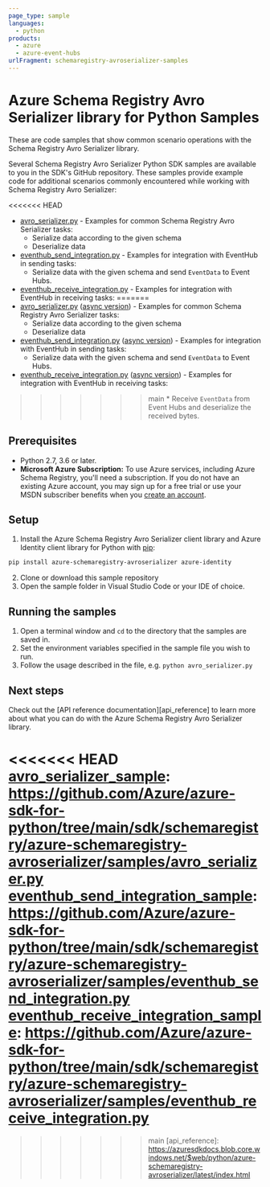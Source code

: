```yaml
---
page_type: sample
languages:
  - python
products:
  - azure
  - azure-event-hubs
urlFragment: schemaregistry-avroserializer-samples
---
```


# Azure Schema Registry Avro Serializer library for Python Samples

These are code samples that show common scenario operations with the Schema Registry Avro Serializer library.

Several Schema Registry Avro Serializer Python SDK samples are available to you in the SDK's GitHub repository. These samples provide example code for additional scenarios commonly encountered while working with Schema Registry Avro Serializer:

<<<<<<< HEAD
* [avro_serializer.py][avro_serializer_sample] - Examples for common Schema Registry Avro Serializer tasks:
    * Serialize data according to the given schema
    * Deserialize data
* [eventhub_send_integration.py][eventhub_send_integration_sample] - Examples for integration with EventHub in sending tasks:
    * Serialize data with the given schema and send `EventData` to Event Hubs.
* [eventhub_receive_integration.py][eventhub_receive_integration_sample] - Examples for integration with EventHub in receiving tasks:
=======
* [avro_serializer.py][avro_serializer_sample] ([async version][avro_serializer_async_sample]) - Examples for common Schema Registry Avro Serializer tasks:
    * Serialize data according to the given schema
    * Deserialize data
* [eventhub_send_integration.py][eventhub_send_integration_sample] ([async version][eventhub_send_integration_async_sample]) - Examples for integration with EventHub in sending tasks:
    * Serialize data with the given schema and send `EventData` to Event Hubs.
* [eventhub_receive_integration.py][eventhub_receive_integration_sample] ([async version][eventhub_receive_integration_async_sample]) - Examples for integration with EventHub in receiving tasks:
>>>>>>> main
    * Receive `EventData` from Event Hubs and deserialize the received bytes.

## Prerequisites
- Python 2.7, 3.6 or later.
- **Microsoft Azure Subscription:**  To use Azure services, including Azure Schema Registry, you'll need a subscription.
If you do not have an existing Azure account, you may sign up for a free trial or use your MSDN subscriber benefits when you [create an account](https://account.windowsazure.com/Home/Index).

## Setup

1. Install the Azure Schema Registry Avro Serializer client library and Azure Identity client library for Python with [pip](https://pypi.org/project/pip/):

```bash
pip install azure-schemaregistry-avroserializer azure-identity
```

2. Clone or download this sample repository
3. Open the sample folder in Visual Studio Code or your IDE of choice.

## Running the samples

1. Open a terminal window and `cd` to the directory that the samples are saved in.
2. Set the environment variables specified in the sample file you wish to run.
3. Follow the usage described in the file, e.g. `python avro_serializer.py`

## Next steps

Check out the [API reference documentation][api_reference] to learn more about
what you can do with the Azure Schema Registry Avro Serializer library.

<!-- LINKS -->
<<<<<<< HEAD
[avro_serializer_sample]: https://github.com/Azure/azure-sdk-for-python/tree/main/sdk/schemaregistry/azure-schemaregistry-avroserializer/samples/avro_serializer.py
[eventhub_send_integration_sample]:  https://github.com/Azure/azure-sdk-for-python/tree/main/sdk/schemaregistry/azure-schemaregistry-avroserializer/samples/eventhub_send_integration.py
[eventhub_receive_integration_sample]:  https://github.com/Azure/azure-sdk-for-python/tree/main/sdk/schemaregistry/azure-schemaregistry-avroserializer/samples/eventhub_receive_integration.py
=======
[avro_serializer_sample]: https://github.com/Azure/azure-sdk-for-python/tree/main/sdk/schemaregistry/azure-schemaregistry-avroserializer/samples/sync_samples/avro_serializer.py
[eventhub_send_integration_sample]:  https://github.com/Azure/azure-sdk-for-python/tree/main/sdk/schemaregistry/azure-schemaregistry-avroserializer/samples/sync_samples/eventhub_send_integration.py
[eventhub_receive_integration_sample]:  https://github.com/Azure/azure-sdk-for-python/tree/main/sdk/schemaregistry/azure-schemaregistry-avroserializer/samples/sync_samples/eventhub_receive_integration.py
[avro_serializer_async_sample]: https://github.com/Azure/azure-sdk-for-python/tree/main/sdk/schemaregistry/azure-schemaregistry-avroserializer/samples/async_samples/avro_serializer_async.py
[eventhub_send_integration_async_sample]:  https://github.com/Azure/azure-sdk-for-python/tree/main/sdk/schemaregistry/azure-schemaregistry-avroserializer/samples/async_samples/eventhub_send_integration_async.py
[eventhub_receive_integration_async_sample]:  https://github.com/Azure/azure-sdk-for-python/tree/main/sdk/schemaregistry/azure-schemaregistry-avroserializer/samples/async_samples/eventhub_receive_integration_async.py
>>>>>>> main
[api_reference]: https://azuresdkdocs.blob.core.windows.net/$web/python/azure-schemaregistry-avroserializer/latest/index.html
